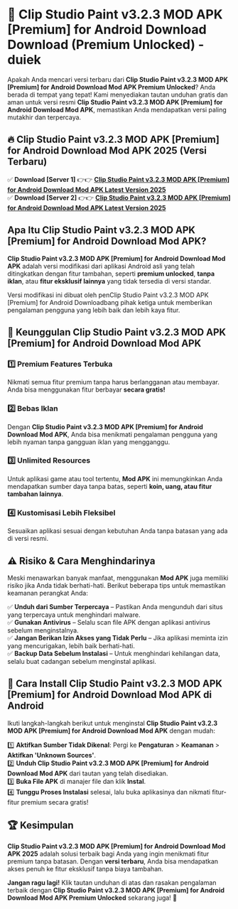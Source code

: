 # 🎯 Clip Studio Paint v3.2.3 MOD APK [Premium] for Android Download  Download (Premium Unlocked) -  duiek

Apakah Anda mencari versi terbaru dari **Clip Studio Paint v3.2.3 MOD APK [Premium] for Android Download Mod APK Premium Unlocked**? Anda berada di tempat yang tepat! Kami menyediakan tautan unduhan gratis dan aman untuk versi resmi **Clip Studio Paint v3.2.3 MOD APK [Premium] for Android Download Mod APK**, memastikan Anda mendapatkan versi paling mutakhir dan terpercaya.

## 🔥 Clip Studio Paint v3.2.3 MOD APK [Premium] for Android Download Mod APK 2025 (Versi Terbaru)

✅ **Download [Server 1]** 👉👉 [**Clip Studio Paint v3.2.3 MOD APK [Premium] for Android Download Mod APK Latest Version 2025**](https://momento.my/?title=Clip_Studio_Paint_v3.2.3_MOD_APK_[Premium]_for_Android_Download)  
✅ **Download [Server 2]** 👉👉 [**Clip Studio Paint v3.2.3 MOD APK [Premium] for Android Download Mod APK Latest Version 2025**](https://momento.my/?title=Clip_Studio_Paint_v3.2.3_MOD_APK_[Premium]_for_Android_Download)  

## Apa Itu Clip Studio Paint v3.2.3 MOD APK [Premium] for Android Download Mod APK?

**Clip Studio Paint v3.2.3 MOD APK [Premium] for Android Download Mod APK** adalah versi modifikasi dari aplikasi Android asli yang telah ditingkatkan dengan fitur tambahan, seperti **premium unlocked**, **tanpa iklan**, atau **fitur eksklusif lainnya** yang tidak tersedia di versi standar.

Versi modifikasi ini dibuat oleh penClip Studio Paint v3.2.3 MOD APK [Premium] for Android Downloadbang pihak ketiga untuk memberikan pengalaman pengguna yang lebih baik dan lebih kaya fitur.

## 🎯 Keunggulan Clip Studio Paint v3.2.3 MOD APK [Premium] for Android Download Mod APK

### 1️⃣ Premium Features Terbuka
Nikmati semua fitur premium tanpa harus berlangganan atau membayar. Anda bisa menggunakan fitur berbayar **secara gratis!**

### 2️⃣ Bebas Iklan
Dengan **Clip Studio Paint v3.2.3 MOD APK [Premium] for Android Download Mod APK**, Anda bisa menikmati pengalaman pengguna yang lebih nyaman tanpa gangguan iklan yang mengganggu.

### 3️⃣ Unlimited Resources
Untuk aplikasi game atau tool tertentu, **Mod APK** ini memungkinkan Anda mendapatkan sumber daya tanpa batas, seperti **koin, uang, atau fitur tambahan lainnya**.

### 4️⃣ Kustomisasi Lebih Fleksibel
Sesuaikan aplikasi sesuai dengan kebutuhan Anda tanpa batasan yang ada di versi resmi.

## ⚠️ Risiko & Cara Menghindarinya

Meski menawarkan banyak manfaat, menggunakan **Mod APK** juga memiliki risiko jika Anda tidak berhati-hati. Berikut beberapa tips untuk memastikan keamanan perangkat Anda:

✅ **Unduh dari Sumber Terpercaya** – Pastikan Anda mengunduh dari situs yang terpercaya untuk menghindari malware.  
✅ **Gunakan Antivirus** – Selalu scan file APK dengan aplikasi antivirus sebelum menginstalnya.  
✅ **Jangan Berikan Izin Akses yang Tidak Perlu** – Jika aplikasi meminta izin yang mencurigakan, lebih baik berhati-hati.  
✅ **Backup Data Sebelum Instalasi** – Untuk menghindari kehilangan data, selalu buat cadangan sebelum menginstal aplikasi.

## 📌 Cara Install Clip Studio Paint v3.2.3 MOD APK [Premium] for Android Download Mod APK di Android

Ikuti langkah-langkah berikut untuk menginstal **Clip Studio Paint v3.2.3 MOD APK [Premium] for Android Download Mod APK** dengan mudah:

1️⃣ **Aktifkan Sumber Tidak Dikenal**: Pergi ke **Pengaturan** > **Keamanan** > **Aktifkan 'Unknown Sources'**.  
2️⃣ **Unduh Clip Studio Paint v3.2.3 MOD APK [Premium] for Android Download Mod APK** dari tautan yang telah disediakan.  
3️⃣ **Buka File APK** di manajer file dan klik **Instal**.  
4️⃣ **Tunggu Proses Instalasi** selesai, lalu buka aplikasinya dan nikmati fitur-fitur premium secara gratis!

## 🏆 Kesimpulan

**Clip Studio Paint v3.2.3 MOD APK [Premium] for Android Download Mod APK 2025** adalah solusi terbaik bagi Anda yang ingin menikmati fitur premium tanpa batasan. Dengan **versi terbaru**, Anda bisa mendapatkan akses penuh ke fitur eksklusif tanpa biaya tambahan.

**Jangan ragu lagi!** Klik tautan unduhan di atas dan rasakan pengalaman terbaik dengan **Clip Studio Paint v3.2.3 MOD APK [Premium] for Android Download Mod APK Premium Unlocked** sekarang juga! 🚀
